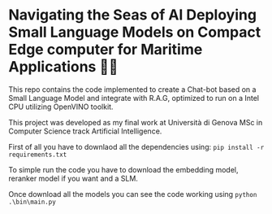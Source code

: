 # Navigating the Seas of AI Deploying Small Language Models on Compact Edge computer for Maritime Applications 🌊⛵

This repo contains the code implemented to create a Chat-bot based on a Small Language Model and integrate with R.A.G, optimized to run on a Intel CPU utilizing OpenVINO toolkit.

This project was developed as my final work at Università di Genova MSc in Computer Science track Artificial Intelligence.

First of all you have to downlaod all the dependencies using: ```
pip install -r requirements.txt ```


To simple run the code you have to download the embedding model, reranker model if you want and a SLM.

Once download all the models you can see the code working using ``` python .\bin\main.py ```

